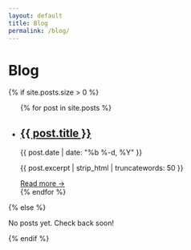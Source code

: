 ```yaml
---
layout: default
title: Blog
permalink: /blog/
---
```


# Blog

<div class="blog-posts">
  {% if site.posts.size > 0 %}
    <ul class="post-list">
      {% for post in site.posts %}
      <li>
        <h2>
          <a href="{{ post.url | relative_url }}">{{ post.title }}</a>
        </h2>
        <span class="post-meta">{{ post.date | date: "%b %-d, %Y" }}</span>
        <p>{{ post.excerpt | strip_html | truncatewords: 50 }}</p>
        <a href="{{ post.url | relative_url }}" class="read-more">Read more &rarr;</a>
      </li>
      {% endfor %}
    </ul>
  {% else %}
    <p>No posts yet. Check back soon!</p>
  {% endif %}
</div>
